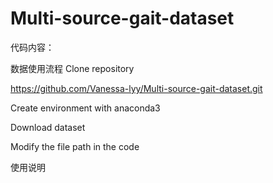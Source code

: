 # Multi-source-gait-dataset
代码内容：




数据使用流程
Clone repository

https://github.com/Vanessa-lyy/Multi-source-gait-dataset.git

Create environment with anaconda3

Download dataset

Modify the file path in the code

使用说明
